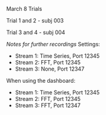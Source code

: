 March 8 Trials

Trial 1 and 2 - subj 003

Trial 3 and 4 - subj 004

*Notes for further recordings*
Settings: 
- Stream 1: Time Series, Port 12345
- Stream 2: FFT, Port 12345
- Stream 3: None, Port 12347

When using the dashboard: 
- Stream 1: Time Series, Port 12345
- Stream 2: FFT, Port 12345
- Stream 3: FFT, Port 12347
